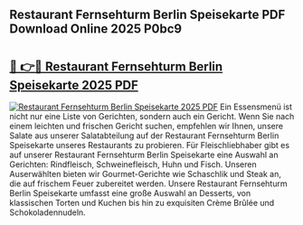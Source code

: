 ## Restaurant Fernsehturm Berlin Speisekarte PDF Download Online 2025 P0bc9

# <h2><a href="http://gcdksow.nevu.top/?p=Restaurant+Fernsehturm+Berlin+Speisekarte">🔗 👉🔴 Restaurant Fernsehturm Berlin Speisekarte 2025 PDF</a></h2>

[![Restaurant Fernsehturm Berlin Speisekarte 2025 PDF](https://i.imgur.com/dBaPXMq.png)](http://gcdksow.nevu.top/?p=Restaurant+Fernsehturm+Berlin+Speisekarte)
Ein Essensmenü ist nicht nur eine Liste von Gerichten, sondern auch ein Gericht. Wenn Sie nach einem leichten und frischen Gericht suchen, empfehlen wir Ihnen, unsere Salate aus unserer Salatabteilung auf der Restaurant Fernsehturm Berlin Speisekarte unseres Restaurants zu probieren. Für Fleischliebhaber gibt es auf unserer Restaurant Fernsehturm Berlin Speisekarte eine Auswahl an Gerichten: Rindfleisch, Schweinefleisch, Huhn und Fisch. Unseren Auserwählten bieten wir Gourmet-Gerichte wie Schaschlik und Steak an, die auf frischem Feuer zubereitet werden. Unsere Restaurant Fernsehturm Berlin Speisekarte umfasst eine große Auswahl an Desserts, von klassischen Torten und Kuchen bis hin zu exquisiten Crème Brûlée und Schokoladennudeln.
